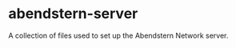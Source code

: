 abendstern-server
=================

A collection of files used to set up the Abendstern Network server.